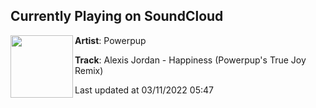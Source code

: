 ## Currently Playing on SoundCloud

[<img align="left" width="100" src="https://i1.sndcdn.com/artworks-000160508624-b08dpl-t500x500.jpg">](https://soundcloud.com/powerpup/alexis-jordan-happiness-powerpups-true-joy-remix?in=powerpup/sets/powerpup-remixes)

**Artist**: Powerpup 

**Track**: Alexis Jordan - Happiness (Powerpup's True Joy Remix)

Last updated at 03/11/2022 05:47
